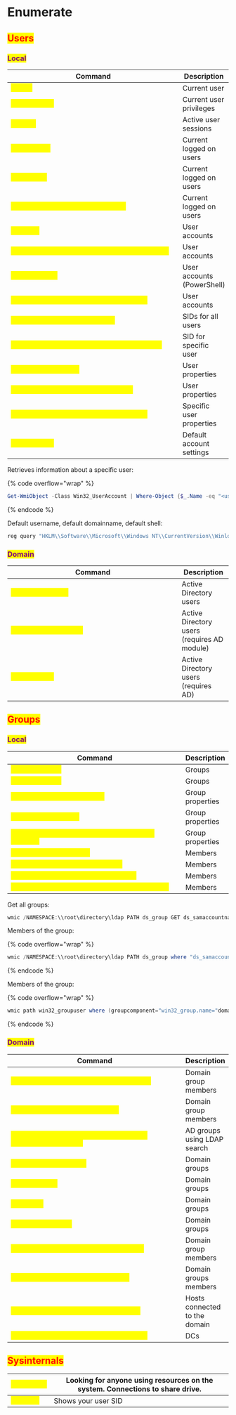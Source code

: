 # Enumerate

## <mark style="color:red;">Users</mark>

### <mark style="color:purple;">Local</mark>

<table data-header-hidden data-full-width="false"><thead><tr><th width="496">Command</th><th>Description</th></tr></thead><tbody><tr><td><mark style="color:yellow;"><code>whoami</code></mark></td><td>Current user</td></tr><tr><td><mark style="color:yellow;"><code>whoami /priv</code></mark></td><td>Current user privileges</td></tr><tr><td><mark style="color:yellow;"><code>qwinsta</code></mark></td><td>Active user sessions</td></tr><tr><td><mark style="color:yellow;"><code>net session</code></mark></td><td>Current logged on users</td></tr><tr><td><mark style="color:yellow;"><code>psloggedon</code></mark></td><td>Current logged on users</td></tr><tr><td><mark style="color:yellow;"><code>wmic computersystem get username</code></mark></td><td>Current logged on users</td></tr><tr><td><mark style="color:yellow;"><code>net user</code></mark></td><td>User accounts</td></tr><tr><td><mark style="color:yellow;"><code>Get-CimInstance -ClassName Win32_UserAccount</code></mark></td><td>User accounts</td></tr><tr><td><mark style="color:yellow;"><code>Get-LocalUser</code></mark></td><td>User accounts (PowerShell)</td></tr><tr><td><mark style="color:yellow;"><code>Get-WmiObject -Class Win32_UserAccount</code></mark></td><td>User accounts</td></tr><tr><td><mark style="color:yellow;"><code>wmic useraccount get name,sid</code></mark></td><td>SIDs for all users</td></tr><tr><td><mark style="color:yellow;"><code>wmic useraccount where name="USER" get sid</code></mark></td><td>SID for specific user</td></tr><tr><td><mark style="color:yellow;"><code>net user &#x3C;username></code></mark></td><td>User properties</td></tr><tr><td><mark style="color:yellow;"><code>wmic useraccount list /format:list</code></mark></td><td>User properties</td></tr><tr><td><mark style="color:yellow;"><code>wmic useraccount get name,fullname,sid</code></mark></td><td>Specific user properties</td></tr><tr><td><mark style="color:yellow;"><code>net accounts</code></mark></td><td>Default account settings</td></tr></tbody></table>

Retrieves information about a specific user:

{% code overflow="wrap" %}
```powershell
Get-WmiObject -Class Win32_UserAccount | Where-Object {$_.Name -eq "<username>"} | Select-Object Name, FullName, Description
```
{% endcode %}

Default username, default domainname, default shell:

```powershell
reg query "HKLM\\Software\\Microsoft\\Windows NT\\CurrentVersion\\Winlogon"
```

### <mark style="color:purple;">Domain</mark>

<table data-header-hidden data-full-width="false"><thead><tr><th width="373">Command</th><th>Description</th></tr></thead><tbody><tr><td><mark style="color:yellow;"><code>net user /domain</code></mark></td><td>Active Directory users</td></tr><tr><td><mark style="color:yellow;"><code>Get-ADUser -Filter *</code></mark></td><td>Active Directory users (requires AD module)</td></tr><tr><td><mark style="color:yellow;"><code>dsquery user</code></mark></td><td>Active Directory users (requires AD)</td></tr></tbody></table>

## <mark style="color:red;">Groups</mark>

### <mark style="color:purple;">Local</mark>

<table data-header-hidden data-full-width="false"><thead><tr><th width="537">Command</th><th>Description</th></tr></thead><tbody><tr><td><mark style="color:yellow;"><code>net localgroup</code></mark></td><td>Groups</td></tr><tr><td><mark style="color:yellow;"><code>Get-LocalGroup</code></mark></td><td>Groups</td></tr><tr><td><mark style="color:yellow;"><code>net localgroup &#x3C;groupName></code></mark></td><td>Group properties</td></tr><tr><td><mark style="color:yellow;"><code>wmic group /format:</code></mark></td><td>Group properties</td></tr><tr><td><mark style="color:yellow;"><code>wmic group where "name='GroupName'" get /format:</code></mark></td><td>Group properties</td></tr><tr><td><mark style="color:yellow;"><code>net localgroup "Users"</code></mark></td><td>Members</td></tr><tr><td><mark style="color:yellow;"><code>net localgroup "Administrators"</code></mark></td><td>Members</td></tr><tr><td><mark style="color:yellow;"><code>Get-LocalGroupMember -Group "Users"</code></mark></td><td>Members</td></tr><tr><td><mark style="color:yellow;"><code>Get-LocalGroupMember -Group "Administrators"</code></mark></td><td>Members</td></tr></tbody></table>

Get all groups:

```powershell
wmic /NAMESPACE:\\root\directory\ldap PATH ds_group GET ds_samaccountname
```

Members of the group:

{% code overflow="wrap" %}
```powershell
wmic /NAMESPACE:\\root\directory\ldap PATH ds_group where "ds_samaccountname='Domain Admins'" Get ds_member /Value
```
{% endcode %}

Members of the group:

{% code overflow="wrap" %}
```powershell
wmic path win32_groupuser where (groupcomponent="win32_group.name="domain admins",domain="DOMAIN_NAME"")
```
{% endcode %}

### <mark style="color:purple;">Domain</mark>

<table data-header-hidden data-full-width="true"><thead><tr><th width="623">Command</th><th>Description</th></tr></thead><tbody><tr><td><mark style="color:yellow;"><code>Get-ADGroupMember -Identity "GroupName"</code></mark></td><td>Domain group members</td></tr><tr><td><mark style="color:yellow;"><code>dsget group "GroupDN" -members</code></mark></td><td>Domain group members</td></tr><tr><td><mark style="color:yellow;"><code>ldapsearch -x -b "dc=example,dc=com" "(objectClass=group)"</code></mark></td><td>AD groups using LDAP search</td></tr><tr><td><mark style="color:yellow;"><code>Get-ADGroup -Filter *</code></mark></td><td>Domain groups</td></tr><tr><td><mark style="color:yellow;"><code>dsquery group</code></mark></td><td>Domain groups</td></tr><tr><td><mark style="color:yellow;"><code>net group</code></mark></td><td>Domain groups</td></tr><tr><td><mark style="color:yellow;"><code>net group /domain</code></mark></td><td>Domain groups</td></tr><tr><td><mark style="color:yellow;"><code>net localgroup administrators /domain</code></mark></td><td>Domain group members</td></tr><tr><td><mark style="color:yellow;"><code>net group "Domain Admins" /domain</code></mark></td><td>Domain groups members</td></tr><tr><td><mark style="color:yellow;"><code>net group "domain computers" /domain</code></mark></td><td>Hosts connected to the domain</td></tr><tr><td><mark style="color:yellow;"><code>net group "Domain Controllers" /domain</code></mark></td><td>DCs</td></tr></tbody></table>



## <mark style="color:red;">Sysinternals</mark>

| <mark style="color:yellow;">`psloggedon`</mark> | Looking for anyone using resources on the system. Connections to share drive. |
| ----------------------------------------------- | ----------------------------------------------------------------------------- |
| <mark style="color:yellow;">`psgetsid`</mark>   | Shows your user SID                                                           |

